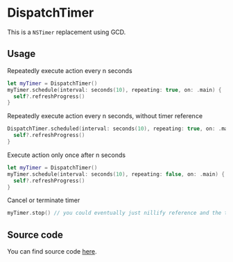 # DispatchTimer

This is a `NSTimer` replacement using GCD.

## Usage

Repeatedly execute action every n seconds

```swift
let myTimer = DispatchTimer()
myTimer.schedule(interval: seconds(10), repeating: true, on: .main) { [weak self] in
  self?.refreshProgress()
}
```

Repeatedly execute action every n seconds, without timer reference

```swift
DispatchTimer.scheduled(interval: seconds(10), repeating: true, on: .main) { [weak self] in
  self?.refreshProgress()
}
```

Execute action only once after n seconds

```swift
let myTimer = DispatchTimer()
myTimer.schedule(interval: seconds(10), repeating: false, on: .main) { [weak self] in
  self?.refreshProgress()
}
```

Cancel or terminate timer

```swift
myTimer.stop() // you could eventually just nillify reference and the timer is terminated
```

## Source code
You can find source code [here](/Sources/Utilities/DispatchTimer/DispatchTimer.swift).

